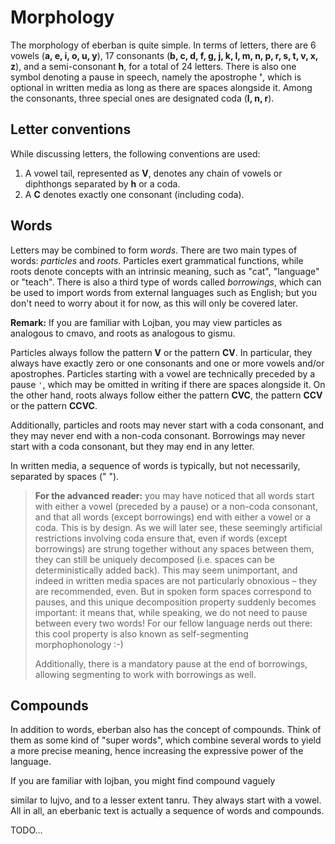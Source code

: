 # Morphology

The morphology of eberban is quite simple. In terms of letters, there are 6
vowels (**a, e, i, o, u, y**), 17 consonants (**b, c, d, f, g, j, k, l, m, n, p,
r, s, t, v, x, z**), and a semi-consonant **h**, for a total of 24 letters.
There is also one symbol denoting a pause in speech, namely the apostrophe
**'**, which is optional in written media as long as there are spaces alongside
it. Among the consonants, three special ones are designated coda (**l, n, r**).

## Letter conventions

While discussing letters, the following conventions are used:
1. A vowel tail, represented as __V__, denotes any chain of vowels or diphthongs
   separated by **h** or a coda.
2. A __C__ denotes exactly one consonant (including coda).

## Words

Letters may be combined to form _words_. There are two main types of words:
_particles_ and _roots_. Particles exert grammatical functions, while roots
denote concepts with an intrinsic meaning, such as "cat", "language" or "teach".
There is also a third type of words called _borrowings_, which can be used to
import words from external languages such as English; but you don't need to
worry about it for now, as this will only be covered later.

<!-- TODO: maybe add that pairs of consonants have some restrictions, but that we'll not go into details yet; could be another "advanced section", maybe? -->

__Remark:__ If you are familiar with Lojban, you may view particles as analogous
to cmavo, and roots as analogous to gismu.

Particles always follow the pattern __V__ or the pattern __CV__. In particular,
they always have exactly zero or one consonants and one or more vowels and/or
apostrophes. Particles starting with a vowel are technically preceded by a pause
`'`, which may be omitted in writing if there are spaces alongside it. On the
other hand, roots always follow either the pattern __CVC__, the pattern __CCV__
or the pattern __CCVC__.
<!--In particular, they always have exactly two consonants and one or more vowels and/or apostrophes.-->

Additionally, particles and roots may never start with a coda consonant, and
they may never end with a non-coda consonant. Borrowings may never start with a
coda consonant, but they may end in any letter.

In written media, a sequence of words is typically, but not necessarily,
separated by spaces (" ").

<blockquote>
  <b>For the advanced reader:</b> you may have noticed that all words start with
  either a vowel (preceded by a pause) or a non-coda consonant, and that all
  words (except borrowings) end with either a vowel or a coda. This is by
  design. As we will later see, these seemingly artificial restrictions
  involving coda ensure that, even if words (except borrowings) are strung
  together without any spaces between them, they can still be uniquely
  decomposed (i.e. spaces can be deterministically added back). This may seem
  unimportant, and indeed in written media spaces are not particularly obnoxious
  &ndash; they are recommended, even. But in spoken form spaces correspond to
  pauses, and this unique decomposition property suddenly becomes important: it
  means that, while speaking, we do not need to pause between every two words!
  For our fellow language nerds out there: this cool property is also known as
  self-segmenting morphophonology :-)

  Additionally, there is a mandatory pause at the end of borrowings, allowing
  segmenting to work with borrowings as well.
</blockquote>

## Compounds
In addition to words, eberban also has the concept of compounds. Think of them
as some kind of "super words", which combine several words to yield a more
precise meaning, hence increasing the expressive power of the language.
<!-- is it fair to say the that a compound _narrows_ the meaning of the (last) word? I
guess not, as the last word could be somewhat figurative, as happens in some
lujvo --> If you are familiar with lojban, you might find compound vaguely
similar to lujvo, and to a lesser extent tanru. They always start with a vowel.
All in all, an eberbanic text is actually a sequence of words and compounds.

TODO...
